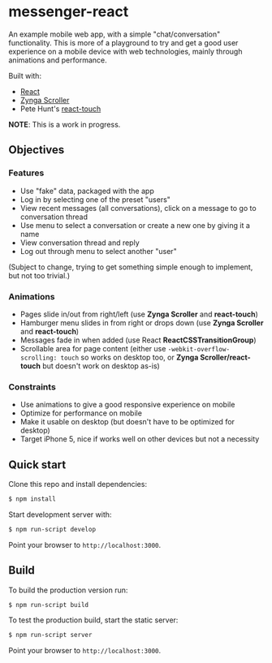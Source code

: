 # messenger-react

An example mobile web app, with a simple "chat/conversation" functionality. This is more of a playground to try and get a good user experience on a mobile device with web technologies, mainly through animations and performance.

Built with:

- [React](http://facebook.github.io/react)
- [Zynga Scroller](https://github.com/zynga/scroller)
- Pete Hunt's [react-touch](https://github.com/petehunt/react-touch-lib)

**NOTE**: This is a work in progress.

## Objectives

### Features

- Use "fake" data, packaged with the app
- Log in by selecting one of the preset "users"
- View recent messages (all conversations), click on a message to go to conversation thread
- Use menu to select a conversation or create a new one by giving it a name
- View conversation thread and reply
- Log out through menu to select another "user"

(Subject to change, trying to get something simple enough to implement, but not too trivial.)

### Animations

- Pages slide in/out from right/left (use **Zynga Scroller** and **react-touch**)
- Hamburger menu slides in from right or drops down (use **Zynga Scroller** and **react-touch**)
- Messages fade in when added (use React **ReactCSSTransitionGroup**)
- Scrollable area for page content (either use `-webkit-overflow-scrolling: touch` so works on desktop too, or **Zynga Scroller/react-touch** but doesn't work on desktop as-is)

### Constraints

- Use animations to give a good responsive experience on mobile
- Optimize for performance on mobile
- Make it usable on desktop (but doesn't have to be optimized for desktop)
- Target iPhone 5, nice if works well on other devices but not a necessity

## Quick start

Clone this repo and install dependencies:

```bash
$ npm install
```

Start development server with:

```bash
$ npm run-script develop
```

Point your browser to `http://localhost:3000`.

## Build

To build the production version run:

```bash
$ npm run-script build
```

To test the production build, start the static server:

```bash
$ npm run-script server
```

Point your browser to `http://localhost:3000`.
